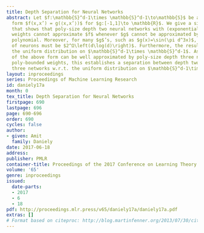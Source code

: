 ```yaml
---
title: Depth Separation for Neural Networks
abstract: Let $f:\mathbb{S}^d-1\times \mathbb{S}^d-1\to\mathbb{S}$ be a function of the
  form $f(x,x’) = g(⟨x,x’⟩)$ for $g:[-1,1]\to \mathbb{R}$. We give a simple proof
  that shows that poly-size depth two neural networks with (exponentially) bounded
  weights cannot approximate $f$ whenever $g$ cannot be approximated by a low degree
  polynomial. Moreover, for many $g$’s, such as $g(x)=\sin(\pi d^3x)$, the number
  of neurons must be $2^Ω\left(d\log(d)\right)$. Furthermore, the result holds w.r.t.
  the uniform distribution on $\mathbb{S}^d-1\times \mathbb{S}^d-1$. As many functions
  of the above form can be well approximated by poly-size depth three networks with
  poly-bounded weights, this establishes a separation between depth two and depth
  three networks w.r.t. the uniform distribution on $\mathbb{S}^d-1\times \mathbb{S}^d-1$.
layout: inproceedings
series: Proceedings of Machine Learning Research
id: daniely17a
month: 0
tex_title: Depth Separation for Neural Networks
firstpage: 690
lastpage: 696
page: 690-696
order: 690
cycles: false
author:
- given: Amit
  family: Daniely
date: 2017-06-18
address: 
publisher: PMLR
container-title: Proceedings of the 2017 Conference on Learning Theory
volume: '65'
genre: inproceedings
issued:
  date-parts:
  - 2017
  - 6
  - 18
pdf: http://proceedings.mlr.press/v65/daniely17a/daniely17a.pdf
extras: []
# Format based on citeproc: http://blog.martinfenner.org/2013/07/30/citeproc-yaml-for-bibliographies/
---
```

